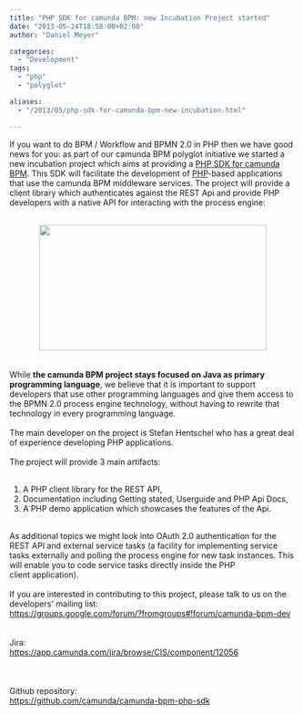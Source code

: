 ```yaml
---
title: "PHP SDK for camunda BPM: new Incubation Project started"
date: "2013-05-24T18:58:00+02:00"
author: "Daniel Meyer"

categories:
  - "Development"
tags: 
  - "php"
  - "polyglot"

aliases:
  - "/2013/05/php-sdk-for-camunda-bpm-new-incubation.html"

---
```


If you want to do BPM / Workflow and BPMN 2.0 in PHP then we have good news for you: as part of our camunda BPM polyglot initiative we started a new incubation project which aims at providing a <a href="http://camunda.github.io/camunda-bpm-php-sdk/">PHP SDK for camunda BPM</a>. This SDK will facilitate the development of <a href="http://php.net/">PHP</a>-based applications that use the camunda BPM middleware services. The project will provide a client library which authenticates against the REST Api and provide PHP developers with a native API for interacting with the process engine:<br />
<br />
<div class="separator" style="clear: both; text-align: center;">
</div>
<div class="separator" style="clear: both; text-align: center;">
</div>
<div class="separator" style="clear: both; text-align: center;">
<a href="http://4.bp.blogspot.com/-wR_7PJzzB6o/UZ-edtQnp9I/AAAAAAAAAH0/y5Zt_XNiKZY/s1600/php.png" imageanchor="1" style="margin-left: 1em; margin-right: 1em;"><img border="0" height="220" src="http://4.bp.blogspot.com/-wR_7PJzzB6o/UZ-edtQnp9I/AAAAAAAAAH0/y5Zt_XNiKZY/s400/php.png" width="400" /></a></div>
<br />
<div class="separator" style="clear: both; text-align: center;">
</div>
<br />
While <b>the camunda BPM project stays&nbsp;focused&nbsp;on Java as primary programming language</b>, we believe that it is important to support developers that use other programming languages and give them access to the BPMN 2.0 process engine technology, without having to rewrite that technology in every programming language.<br />
<br />
The main developer on the project is Stefan Hentschel who has a great deal of experience developing PHP applications.<br />
<br />
The project will provide 3 main artifacts:<br />
<br />
<ol>
<li>A PHP client library for the REST API,</li>
<li>Documentation including Getting stated, Userguide and PHP Api Docs,</li>
<li>A PHP demo application which showcases the features of the Api.&nbsp;</li>
</ol>
<br />
As additional topics we might look into OAuth 2.0 authentication for the REST API and external service tasks (a facility for implementing service tasks externally and polling the process engine for new task instances. This will enable you to code service tasks directly inside the PHP client&nbsp;application).<br />
<br />
If you are interested in contributing to this project, please talk to us on the developers' mailing list:<br />
<a href="https://groups.google.com/forum/?fromgroups#!forum/camunda-bpm-dev">https://groups.google.com/forum/?fromgroups#!forum/camunda-bpm-dev</a><br />
<br />
<br />
Jira:<br />
<a href="https://app.camunda.com/jira/browse/CIS/component/12056">https://app.camunda.com/jira/browse/CIS/component/12056</a><br />
<br />
<br />
<br />
Github repository:<br />
<a href="https://github.com/camunda/camunda-bpm-php-sdk">https://github.com/camunda/camunda-bpm-php-sdk</a><br />
<br />